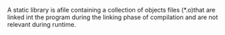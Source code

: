 A static library is afile containing a collection of objects files (*.o)that are linked int the program during the linking phase of compilation and are not relevant during runtime.
